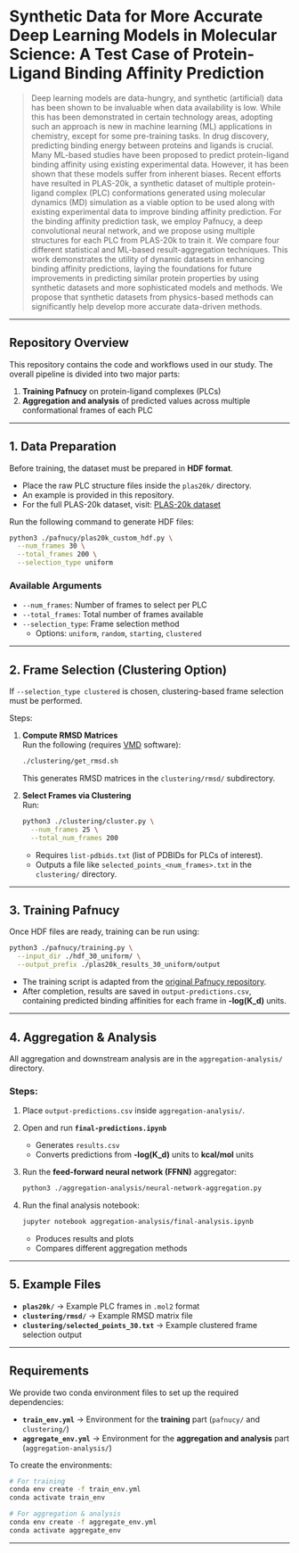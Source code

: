 # Synthetic Data for More Accurate Deep Learning Models in Molecular Science: A Test Case of Protein-Ligand Binding Affinity Prediction

> Deep learning models are data-hungry, and synthetic (artificial) data has been shown to be invaluable when data availability is low. While this has been demonstrated in certain technology areas, adopting such an approach is new in machine learning (ML) applications in chemistry, except for some pre-training tasks. In drug discovery, predicting binding energy between proteins and ligands is crucial. Many ML-based studies have been proposed to predict protein-ligand binding affinity using existing experimental data. However, it has been shown that these models suffer from inherent biases. Recent efforts have resulted in PLAS-20k, a synthetic dataset of multiple protein-ligand complex (PLC) conformations generated using molecular dynamics (MD) simulation as a viable option to be used along with existing experimental data to improve binding affinity prediction. For the binding affinity prediction task, we employ Pafnucy, a deep convolutional neural network, and we propose using multiple structures for each PLC from PLAS-20k to train it. We compare four different statistical and ML-based result-aggregation techniques. This work demonstrates the utility of dynamic datasets in enhancing binding affinity predictions, laying the foundations for future improvements in predicting similar protein properties by using synthetic datasets and more sophisticated models and methods. We propose that synthetic datasets from physics-based methods can significantly help develop more accurate data-driven methods.

---

## Repository Overview

This repository contains the code and workflows used in our study. The overall pipeline is divided into two major parts:

1. **Training Pafnucy** on protein-ligand complexes (PLCs)  
2. **Aggregation and analysis** of predicted values across multiple conformational frames of each PLC  

[//]: # (The directory structure is as follows:)

[//]: # ()
[//]: # (```)

[//]: # (.)

[//]: # (├── aggregation-analysis)

[//]: # (│   ├── final-analysis.ipynb)

[//]: # (│   ├── neural-network-aggregation.py)

[//]: # (│   ├── output-predictions.csv)

[//]: # (│   └── results.csv)

[//]: # (├── clustering)

[//]: # (│   ├── cluster.py)

[//]: # (│   ├── get_rmsd.sh)

[//]: # (│   ├── list-pdbids.txt)

[//]: # (│   ├── rmsd)

[//]: # (│   │   └── rmsd_matrix_16pk.dat)

[//]: # (│   ├── rmsd_matrix.tcl)

[//]: # (│   └── selected_points_30.txt)

[//]: # (├── final_experimental.csv)

[//]: # (├── pafnucy)

[//]: # (│   ├── plas20k_custom_hdf.py)

[//]: # (│   └── training.py)

[//]: # (├── plas20k)

[//]: # (│   └── 16pk)

[//]: # (│       ├── 16pk.l.frame_1.mol2)

[//]: # (│       ├── 16pk.l.frame_200.mol2)

[//]: # (│       ├── 16pk.l.frame_2.mol2)

[//]: # (│       ├── 16pk.pw.frame_1.mol2)

[//]: # (│       ├── 16pk.pw.frame_200.mol2)

[//]: # (│       └── 16pk.pw.frame_2.mol2)

[//]: # (└── README.md)

[//]: # (```)

---

## 1. Data Preparation

Before training, the dataset must be prepared in **HDF format**.

- Place the raw PLC structure files inside the `plas20k/` directory.  
- An example is provided in this repository.  
- For the full PLAS-20k dataset, visit: [PLAS-20k dataset](https://healthcare.iiit.ac.in/d4/plas20k/about/about.html)

Run the following command to generate HDF files:

```bash
python3 ./pafnucy/plas20k_custom_hdf.py \
  --num_frames 30 \
  --total_frames 200 \
  --selection_type uniform
```

### Available Arguments
- `--num_frames`: Number of frames to select per PLC  
- `--total_frames`: Total number of frames available  
- `--selection_type`: Frame selection method  
  - Options: `uniform`, `random`, `starting`, `clustered`

---

## 2. Frame Selection (Clustering Option)

If `--selection_type clustered` is chosen, clustering-based frame selection must be performed.  

Steps:

1. **Compute RMSD Matrices**  
   Run the following (requires [VMD](https://www.ks.uiuc.edu/Research/vmd/) software):  
   ```bash
   ./clustering/get_rmsd.sh
   ```
   This generates RMSD matrices in the `clustering/rmsd/` subdirectory.

2. **Select Frames via Clustering**  
   Run:  
   ```bash
   python3 ./clustering/cluster.py \
     --num_frames 25 \
     --total_num_frames 200
   ```
   - Requires `list-pdbids.txt` (list of PDBIDs for PLCs of interest).  
   - Outputs a file like `selected_points_<num_frames>.txt` in the `clustering/` directory.

---

## 3. Training Pafnucy

Once HDF files are ready, training can be run using:

```bash
python3 ./pafnucy/training.py \
  --input_dir ./hdf_30_uniform/ \
  --output_prefix ./plas20k_results_30_uniform/output
```

- The training script is adapted from the [original Pafnucy repository](https://gitlab.com/cheminfIBB/pafnucy.git).  
- After completion, results are saved in `output-predictions.csv`, containing predicted binding affinities for each frame in **-log(K_d)** units.  

---

## 4. Aggregation & Analysis

All aggregation and downstream analysis are in the `aggregation-analysis/` directory.  

### Steps:

1. Place `output-predictions.csv` inside `aggregation-analysis/`.  

2. Open and run **`final-predictions.ipynb`**  
   - Generates `results.csv`  
   - Converts predictions from **-log(K_d)** units to **kcal/mol** units  

3. Run the **feed-forward neural network (FFNN)** aggregator:  
   ```bash
   python3 ./aggregation-analysis/neural-network-aggregation.py
   ```

4. Run the final analysis notebook:  
   ```bash
   jupyter notebook aggregation-analysis/final-analysis.ipynb
   ```
   - Produces results and plots  
   - Compares different aggregation methods  

---

## 5. Example Files

- **`plas20k/`** → Example PLC frames in `.mol2` format  
- **`clustering/rmsd/`** → Example RMSD matrix file  
- **`clustering/selected_points_30.txt`** → Example clustered frame selection output  

---

## Requirements

We provide two conda environment files to set up the required dependencies:

- **`train_env.yml`** → Environment for the **training** part (`pafnucy/` and `clustering/`)  
- **`aggregate_env.yml`** → Environment for the **aggregation and analysis** part (`aggregation-analysis/`)  

To create the environments:

```bash
# For training
conda env create -f train_env.yml
conda activate train_env

# For aggregation & analysis
conda env create -f aggregate_env.yml
conda activate aggregate_env
```
 

---

[//]: # (## Citation)

[//]: # ()
[//]: # (If you use this code or dataset, please cite:)

[//]: # ()
[//]: # (```)

[//]: # ([Paper citation, once available])

[//]: # (```)

[//]: # ()
[//]: # (---)
